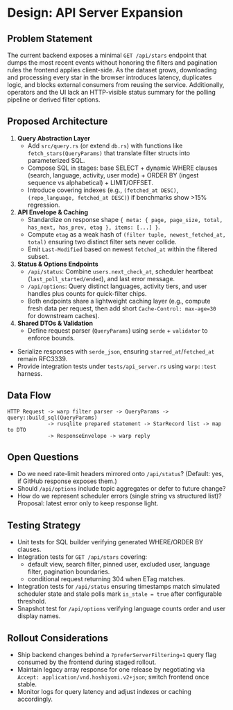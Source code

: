 # Design: API Server Expansion

## Problem Statement
The current backend exposes a minimal `GET /api/stars` endpoint that dumps the most recent events without honoring the filters and pagination rules the frontend applies client-side. As the dataset grows, downloading and processing every star in the browser introduces latency, duplicates logic, and blocks external consumers from reusing the service. Additionally, operators and the UI lack an HTTP-visible status summary for the polling pipeline or derived filter options.

## Proposed Architecture
1. **Query Abstraction Layer**
   - Add `src/query.rs` (or extend `db.rs`) with functions like `fetch_stars(QueryParams)` that translate filter structs into parameterized SQL.
   - Compose SQL in stages: base SELECT + dynamic WHERE clauses (search, language, activity, user mode) + ORDER BY (ingest sequence vs alphabetical) + LIMIT/OFFSET.
   - Introduce covering indexes (e.g., `(fetched_at DESC)`, `(repo_language, fetched_at DESC)`) if benchmarks show >15% regression.
2. **API Envelope & Caching**
   - Standardize on response shape `{ meta: { page, page_size, total, has_next, has_prev, etag }, items: [...] }`.
   - Compute `etag` as a weak hash of `(filter tuple, newest_fetched_at, total)` ensuring two distinct filter sets never collide.
   - Emit `Last-Modified` based on newest `fetched_at` within the filtered subset.
3. **Status & Options Endpoints**
   - `/api/status`: Combine `users.next_check_at`, scheduler heartbeat (`last_poll_started/ended`), and last error message.
   - `/api/options`: Query distinct languages, activity tiers, and user handles plus counts for quick-filter chips.
   - Both endpoints share a lightweight caching layer (e.g., compute fresh data per request, then add short `Cache-Control: max-age=30` for downstream caches).
4. **Shared DTOs & Validation**
   - Define request parser (`QueryParams`) using `serde` + `validator` to enforce bounds.
  - Serialize responses with `serde_json`, ensuring `starred_at`/`fetched_at` remain RFC3339.
   - Provide integration tests under `tests/api_server.rs` using `warp::test` harness.

## Data Flow
```
HTTP Request -> warp filter parser -> QueryParams -> query::build_sql(QueryParams)
             -> rusqlite prepared statement -> StarRecord list -> map to DTO
             -> ResponseEnvelope -> warp reply
```

## Open Questions
- Do we need rate-limit headers mirrored onto `/api/status`? (Default: yes, if GitHub response exposes them.)
- Should `/api/options` include topic aggregates or defer to future change?
- How do we represent scheduler errors (single string vs structured list)? Proposal: latest error only to keep response light.

## Testing Strategy
- Unit tests for SQL builder verifying generated WHERE/ORDER BY clauses.
- Integration tests for `GET /api/stars` covering:
  - default view, search filter, pinned user, excluded user, language filter, pagination boundaries.
  - conditional request returning 304 when ETag matches.
- Integration tests for `/api/status` ensuring timestamps match simulated scheduler state and stale polls mark `is_stale = true` after configurable threshold.
- Snapshot test for `/api/options` verifying language counts order and user display names.

## Rollout Considerations
- Ship backend changes behind a `?preferServerFiltering=1` query flag consumed by the frontend during staged rollout.
- Maintain legacy array response for one release by negotiating via `Accept: application/vnd.hoshiyomi.v2+json`; switch frontend once stable.
- Monitor logs for query latency and adjust indexes or caching accordingly.
